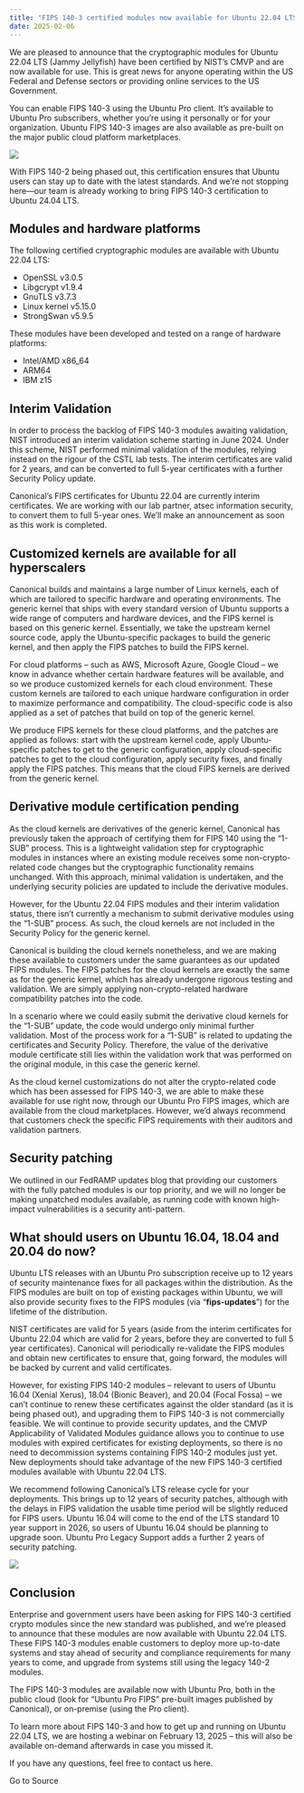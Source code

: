 ```yaml
---
title: "FIPS 140-3 certified modules now available for Ubuntu 22.04 LTS"
date: 2025-02-06
---
```


We are pleased to announce that the cryptographic modules for Ubuntu 22.04 LTS (Jammy Jellyfish) have been certified by NIST’s CMVP and are now available for use. This is great news for anyone operating within the US Federal and Defense sectors or providing online services to the US Government.

You can enable FIPS 140-3 using the Ubuntu Pro client. It’s available to Ubuntu Pro subscribers, whether you’re using it personally or for your organization. Ubuntu FIPS 140-3 images are also available as pre-built on the major public cloud platform marketplaces.

![](https://res.cloudinary.com/canonical/image/fetch/f_auto,q_auto,fl_sanitize,c_fill,w_1280,h_720/https://ubuntu.com/wp-content/uploads/bb44/Three-logos-only-Dark.png)

With FIPS 140-2 being phased out, this certification ensures that Ubuntu users can stay up to date with the latest standards. And we’re not stopping here—our team is already working to bring FIPS 140-3 certification to Ubuntu 24.04 LTS.

## Modules and hardware platforms

The following certified cryptographic modules are available with Ubuntu 22.04 LTS:

- OpenSSL v3.0.5
- Libgcrypt v1.9.4
- GnuTLS v3.7.3
- Linux kernel v5.15.0
- StrongSwan v5.9.5

These modules have been developed and tested on a range of hardware platforms:

- Intel/AMD x86\_64
- ARM64
- IBM z15

## Interim Validation

In order to process the backlog of FIPS 140-3 modules awaiting validation, NIST introduced an interim validation scheme starting in June 2024. Under this scheme, NIST performed minimal validation of the modules, relying instead on the rigour of the CSTL lab tests. The interim certificates are valid for 2 years, and can be converted to full 5-year certificates with a further Security Policy update.

Canonical’s FIPS certificates for Ubuntu 22.04 are currently interim certificates. We are working with our lab partner, atsec information security, to convert them to full 5-year ones. We’ll make an announcement as soon as this work is completed.

## Customized kernels are available for all hyperscalers

Canonical builds and maintains a large number of Linux kernels, each of which are tailored to specific hardware and operating environments. The generic kernel that ships with every standard version of Ubuntu supports a wide range of computers and hardware devices, and the FIPS kernel is based on this generic kernel. Essentially, we take the upstream kernel source code, apply the Ubuntu-specific packages to build the generic kernel, and then apply the FIPS patches to build the FIPS kernel.

For cloud platforms – such as AWS, Microsoft Azure, Google Cloud – we know in advance whether certain hardware features will be available, and so we produce customized kernels for each cloud environment. These custom kernels are tailored to each unique hardware configuration in order to maximize performance and compatibility. The cloud-specific code is also applied as a set of patches that build on top of the generic kernel.

We produce FIPS kernels for these cloud platforms, and the patches are applied as follows: start with the upstream kernel code, apply Ubuntu-specific patches to get to the generic configuration, apply cloud-specific patches to get to the cloud configuration, apply security fixes, and finally apply the FIPS patches. This means that the cloud FIPS kernels are derived from the generic kernel.

## Derivative module certification pending

As the cloud kernels are derivatives of the generic kernel, Canonical has previously taken the approach of certifying them for FIPS 140 using the “1-SUB” process. This is a lightweight validation step for cryptographic modules in instances where an existing module receives some non-crypto-related code changes but the cryptographic functionality remains unchanged. With this approach, minimal validation is undertaken, and the underlying security policies are updated to include the derivative modules.

However, for the Ubuntu 22.04 FIPS modules and their interim validation status, there isn’t currently a mechanism to submit derivative modules using the “1-SUB” process. As such, the cloud kernels are not included in the Security Policy for the generic kernel.

Canonical is building the cloud kernels nonetheless, and we are making these available to customers under the same guarantees as our updated FIPS modules. The FIPS patches for the cloud kernels are exactly the same as for the generic kernel, which has already undergone rigorous testing and validation. We are simply applying non-crypto-related hardware compatibility patches into the code.

In a scenario where we could easily submit the derivative cloud kernels for the “1-SUB” update, the code would undergo only minimal further validation. Most of the process work for a “1-SUB” is related to updating the certificates and Security Policy. Therefore, the value of the derivative module certificate still lies within the validation work that was performed on the original module, in this case the generic kernel.

As the cloud kernel customizations do not alter the crypto-related code which has been assessed for FIPS 140-3, we are able to make these available for use right now, through our Ubuntu Pro FIPS images, which are available from the cloud marketplaces. However, we’d always recommend that customers check the specific FIPS requirements with their auditors and validation partners.

## Security patching

We outlined in our FedRAMP updates blog that providing our customers with the fully patched modules is our top priority, and we will no longer be making unpatched modules available, as running code with known high-impact vulnerabilities is a security anti-pattern.

## What should users on Ubuntu 16.04, 18.04 and 20.04 do now?

Ubuntu LTS releases with an Ubuntu Pro subscription receive up to 12 years of security maintenance fixes for all packages within the distribution. As the FIPS modules are built on top of existing packages within Ubuntu, we will also provide security fixes to the FIPS modules (via “**fips-updates**”) for the lifetime of the distribution.

NIST certificates are valid for 5 years (aside from the interim certificates for Ubuntu 22.04 which are valid for 2 years, before they are converted to full 5 year certificates). Canonical will periodically re-validate the FIPS modules and obtain new certificates to ensure that, going forward, the modules will be backed by current and valid certificates.

However, for existing FIPS 140-2 modules – relevant to users of Ubuntu 16.04 (Xenial Xerus), 18.04 (Bionic Beaver), and 20.04 (Focal Fossa) – we can’t continue to renew these certificates against the older standard (as it is being phased out), and upgrading them to FIPS 140-3 is not commercially feasible. We will continue to provide security updates, and the CMVP Applicability of Validated Modules guidance allows you to continue to use modules with expired certificates for existing deployments, so there is no need to decommission systems containing FIPS 140-2 modules just yet. New deployments should take advantage of the new FIPS 140-3 certified modules available with Ubuntu 22.04 LTS.

We recommend following Canonical’s LTS release cycle for your deployments. This brings up to 12 years of security patches, although with the delays in FIPS validation the usable time period will be slightly reduced for FIPS users. Ubuntu 16.04 will come to the end of the LTS standard 10 year support in 2026, so users of Ubuntu 16.04 should be planning to upgrade soon. Ubuntu Pro Legacy Support adds a further 2 years of security patching.

![](https://res.cloudinary.com/canonical/image/fetch/f_auto,q_auto,fl_sanitize,c_fill,w_1200,h_400/https://ubuntu.com/wp-content/uploads/55ac/FIPS-140-3-webinar.png)

## Conclusion

Enterprise and government users have been asking for FIPS 140-3 certified crypto modules since the new standard was published, and we’re pleased to announce that these modules are now available with Ubuntu 22.04 LTS.  These FIPS 140-3 modules enable customers to deploy more up-to-date systems and stay ahead of security and compliance requirements for many years to come, and upgrade from systems still using the legacy 140-2 modules.

The FIPS 140-3 modules are available now with Ubuntu Pro, both in the public cloud (look for “Ubuntu Pro FIPS” pre-built images published by Canonical), or on-premise (using the Pro client).

To learn more about FIPS 140-3 and how to get up and running on Ubuntu 22.04 LTS, we are hosting a webinar on February 13, 2025 – this will also be available on-demand afterwards in case you missed it.

If you have any questions, feel free to contact us here.

Go to Source
